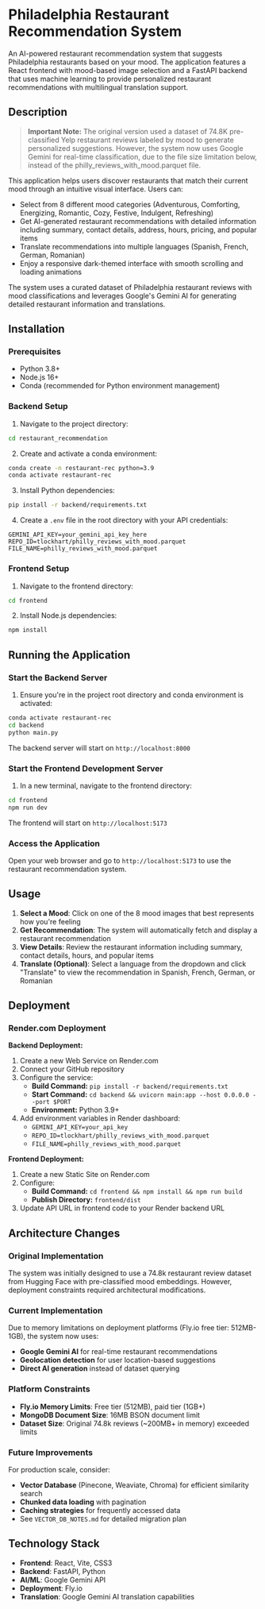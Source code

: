 # Philadelphia Restaurant Recommendation System

An AI-powered restaurant recommendation system that suggests Philadelphia restaurants based on your mood. The application features a React frontend with mood-based image selection and a FastAPI backend that uses machine learning to provide personalized restaurant recommendations with multilingual translation support.

## Description

> **Important Note:** The original version used a dataset of 74.8K pre-classified Yelp restaurant reviews labeled by mood to generate personalized suggestions. However, the system now uses Google Gemini for real-time classification, due to the file size limitation below, instead of the philly_reviews_with_mood.parquet file.

This application helps users discover restaurants that match their current mood through an intuitive visual interface. Users can:

- Select from 8 different mood categories (Adventurous, Comforting, Energizing, Romantic, Cozy, Festive, Indulgent, Refreshing)
- Get AI-generated restaurant recommendations with detailed information including summary, contact details, address, hours, pricing, and popular items
- Translate recommendations into multiple languages (Spanish, French, German, Romanian)
- Enjoy a responsive dark-themed interface with smooth scrolling and loading animations

The system uses a curated dataset of Philadelphia restaurant reviews with mood classifications and leverages Google's Gemini AI for generating detailed restaurant information and translations.

## Installation

### Prerequisites
- Python 3.8+
- Node.js 16+
- Conda (recommended for Python environment management)

### Backend Setup

1. Navigate to the project directory:
```bash
cd restaurant_recommendation
```

2. Create and activate a conda environment:
```bash
conda create -n restaurant-rec python=3.9
conda activate restaurant-rec
```

3. Install Python dependencies:
```bash
pip install -r backend/requirements.txt
```

4. Create a `.env` file in the root directory with your API credentials:
```
GEMINI_API_KEY=your_gemini_api_key_here
REPO_ID=tlockhart/philly_reviews_with_mood.parquet
FILE_NAME=philly_reviews_with_mood.parquet
```

### Frontend Setup

1. Navigate to the frontend directory:
```bash
cd frontend
```

2. Install Node.js dependencies:
```bash
npm install
```

## Running the Application

### Start the Backend Server

1. Ensure you're in the project root directory and conda environment is activated:
```bash
conda activate restaurant-rec
cd backend
python main.py
```

The backend server will start on `http://localhost:8000`

### Start the Frontend Development Server

1. In a new terminal, navigate to the frontend directory:
```bash
cd frontend
npm run dev
```

The frontend will start on `http://localhost:5173`

### Access the Application

Open your web browser and go to `http://localhost:5173` to use the restaurant recommendation system.

## Usage

1. **Select a Mood**: Click on one of the 8 mood images that best represents how you're feeling
2. **Get Recommendation**: The system will automatically fetch and display a restaurant recommendation
3. **View Details**: Review the restaurant information including summary, contact details, hours, and popular items
4. **Translate (Optional)**: Select a language from the dropdown and click "Translate" to view the recommendation in Spanish, French, German, or Romanian

## Deployment

### Render.com Deployment

**Backend Deployment:**
1. Create a new Web Service on Render.com
2. Connect your GitHub repository
3. Configure the service:
   - **Build Command:** `pip install -r backend/requirements.txt`
   - **Start Command:** `cd backend && uvicorn main:app --host 0.0.0.0 --port $PORT`
   - **Environment:** Python 3.9+
4. Add environment variables in Render dashboard:
   - `GEMINI_API_KEY=your_api_key`
   - `REPO_ID=tlockhart/philly_reviews_with_mood.parquet`
   - `FILE_NAME=philly_reviews_with_mood.parquet`

**Frontend Deployment:**
1. Create a new Static Site on Render.com
2. Configure:
   - **Build Command:** `cd frontend && npm install && npm run build`
   - **Publish Directory:** `frontend/dist`
3. Update API URL in frontend code to your Render backend URL

## Architecture Changes

### Original Implementation
The system was initially designed to use a 74.8k restaurant review dataset from Hugging Face with pre-classified mood embeddings. However, deployment constraints required architectural modifications.

### Current Implementation
Due to memory limitations on deployment platforms (Fly.io free tier: 512MB-1GB), the system now uses:
- **Google Gemini AI** for real-time restaurant recommendations
- **Geolocation detection** for user location-based suggestions
- **Direct AI generation** instead of dataset querying

### Platform Constraints
- **Fly.io Memory Limits**: Free tier (512MB), paid tier (1GB+)
- **MongoDB Document Size**: 16MB BSON document limit
- **Dataset Size**: Original 74.8k reviews (~200MB+ in memory) exceeded limits

### Future Improvements
For production scale, consider:
- **Vector Database** (Pinecone, Weaviate, Chroma) for efficient similarity search
- **Chunked data loading** with pagination
- **Caching strategies** for frequently accessed data
- See `VECTOR_DB_NOTES.md` for detailed migration plan

## Technology Stack

- **Frontend**: React, Vite, CSS3
- **Backend**: FastAPI, Python
- **AI/ML**: Google Gemini API
- **Deployment**: Fly.io
- **Translation**: Google Gemini AI translation capabilities